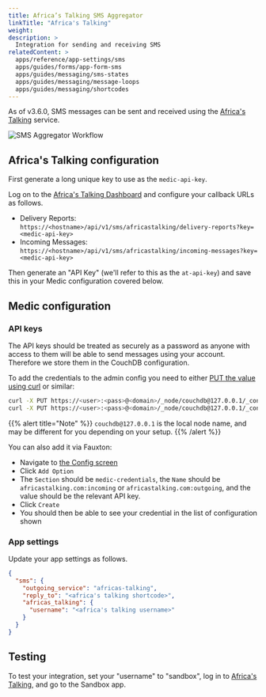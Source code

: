 ```yaml
---
title: Africa’s Talking SMS Aggregator
linkTitle: "Africa's Talking"
weight: 
description: >
  Integration for sending and receiving SMS
relatedContent: >
  apps/reference/app-settings/sms
  apps/guides/forms/app-form-sms
  apps/guides/messaging/sms-states
  apps/guides/messaging/message-loops
  apps/guides/messaging/shortcodes
---
```



As of v3.6.0, SMS messages can be sent and received using the [Africa's Talking](https://africastalking.com) service.

![SMS Aggregator Workflow](sms-aggregator-workflow.svg)

## Africa's Talking configuration

First generate a long unique key to use as the `medic-api-key`.

Log on to the [Africa's Talking Dashboard](https://account.africastalking.com) and configure your callback URLs as follows.

- Delivery Reports: `https://<hostname>/api/v1/sms/africastalking/delivery-reports?key=<medic-api-key>`
- Incoming Messages: `https://<hostname>/api/v1/sms/africastalking/incoming-messages?key=<medic-api-key>`

Then generate an "API Key" (we'll refer to this as the `at-api-key`) and save this in your Medic configuration covered below.

## Medic configuration

### API keys

The API keys should be treated as securely as a password as anyone with access to them will be able to send messages using your account. Therefore we store them in the CouchDB configuration.

To add the credentials to the admin config you need to either [PUT the value using curl](https://docs.couchdb.org/en/stable/api/server/configuration.html#put--_node-node-name-_config-section-key) or similar:

```sh
curl -X PUT https://<user>:<pass>@<domain>/_node/couchdb@127.0.0.1/_config/medic-credentials/africastalking.com:incoming -d '"<medic-api-key>"'
curl -X PUT https://<user>:<pass>@<domain>/_node/couchdb@127.0.0.1/_config/medic-credentials/africastalking.com:outgoing -d '"<at-api-key>"'
```

{{% alert title="Note" %}}
`couchdb@127.0.0.1` is the local node name, and may be different for you depending on your setup.
{{% /alert %}}



You can also add it via Fauxton:
 - Navigate to [the Config screen](http://localhost:5984/_utils/#/_config)
 - Click `Add Option`
 - The `Section` should be `medic-credentials`, the `Name` should be `africastalking.com:incoming` or `africastalking.com:outgoing`, and the value should be the relevant API key.
 - Click `Create`
 - You should then be able to see your credential in the list of configuration shown

### App settings

Update your app settings as follows.

```json
{
  "sms": {
    "outgoing_service": "africas-talking",
    "reply_to": "<africa's talking shortcode>",
    "africas_talking": {
      "username": "<africa's talking username>"
    }
  }
}
```

## Testing

To test your integration, set your "username" to "sandbox", log in to [Africa's Talking](https://account.africastalking.com), and go to the Sandbox app.
